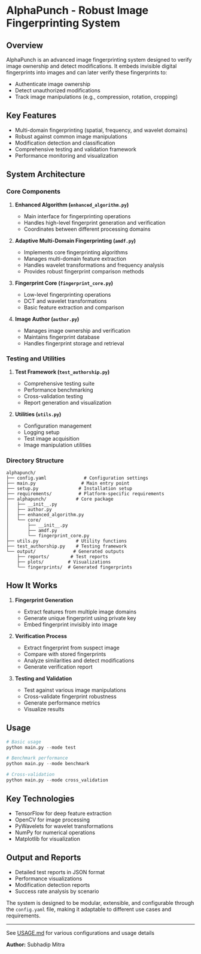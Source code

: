 # AlphaPunch - Robust Image Fingerprinting System

## Overview
AlphaPunch is an advanced image fingerprinting system designed to verify image ownership and detect modifications. It embeds invisible digital fingerprints into images and can later verify these fingerprints to:
- Authenticate image ownership
- Detect unauthorized modifications
- Track image manipulations (e.g., compression, rotation, cropping)

## Key Features
- Multi-domain fingerprinting (spatial, frequency, and wavelet domains)
- Robust against common image manipulations
- Modification detection and classification
- Comprehensive testing and validation framework
- Performance monitoring and visualization

## System Architecture

### Core Components

1. **Enhanced Algorithm (`enhanced_algorithm.py`)**
   - Main interface for fingerprinting operations
   - Handles high-level fingerprint generation and verification
   - Coordinates between different processing domains

2. **Adaptive Multi-Domain Fingerprinting (`amdf.py`)**
   - Implements core fingerprinting algorithms
   - Manages multi-domain feature extraction
   - Handles wavelet transformations and frequency analysis
   - Provides robust fingerprint comparison methods

3. **Fingerprint Core (`fingerprint_core.py`)**
   - Low-level fingerprinting operations
   - DCT and wavelet transformations
   - Basic feature extraction and comparison

4. **Image Author (`author.py`)**
   - Manages image ownership and verification
   - Maintains fingerprint database
   - Handles fingerprint storage and retrieval

### Testing and Utilities

1. **Test Framework (`test_authorship.py`)**
   - Comprehensive testing suite
   - Performance benchmarking
   - Cross-validation testing
   - Report generation and visualization

2. **Utilities (`utils.py`)**
   - Configuration management
   - Logging setup
   - Test image acquisition
   - Image manipulation utilities

### Directory Structure
```
alphapunch/
├── config.yaml              # Configuration settings
├── main.py                 # Main entry point
├── setup.py               # Installation setup
├── requirements/          # Platform-specific requirements
├── alphapunch/           # Core package
│   ├── __init__.py
│   ├── author.py
│   ├── enhanced_algorithm.py
│   └── core/
│       ├── __init__.py
│       ├── amdf.py
│       └── fingerprint_core.py
├── utils.py              # Utility functions
├── test_authorship.py    # Testing framework
└── output/              # Generated outputs
    ├── reports/        # Test reports
    ├── plots/         # Visualizations
    └── fingerprints/  # Generated fingerprints
```

## How It Works

1. **Fingerprint Generation**
   - Extract features from multiple image domains
   - Generate unique fingerprint using private key
   - Embed fingerprint invisibly into image

2. **Verification Process**
   - Extract fingerprint from suspect image
   - Compare with stored fingerprints
   - Analyze similarities and detect modifications
   - Generate verification report

3. **Testing and Validation**
   - Test against various image manipulations
   - Cross-validate fingerprint robustness
   - Generate performance metrics
   - Visualize results

## Usage

```python
# Basic usage
python main.py --mode test

# Benchmark performance
python main.py --mode benchmark

# Cross-validation
python main.py --mode cross_validation
```

## Key Technologies
- TensorFlow for deep feature extraction
- OpenCV for image processing
- PyWavelets for wavelet transformations
- NumPy for numerical operations
- Matplotlib for visualization

## Output and Reports
- Detailed test reports in JSON format
- Performance visualizations
- Modification detection reports
- Success rate analysis by scenario

The system is designed to be modular, extensible, and configurable through the `config.yaml` file, making it adaptable to different use cases and requirements.

----

See [USAGE.md](./USAGE.md) for various configurations and usage details

**Author:** Subhadip Mitra